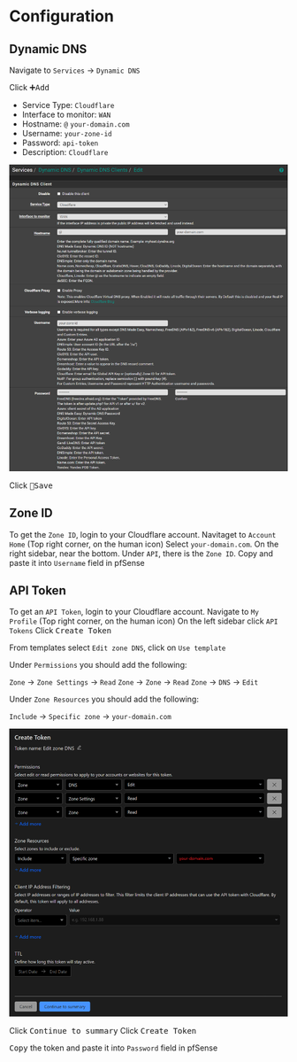 

# Configuration

## Dynamic DNS
Navigate to `Services` -> `Dynamic DNS`

Click <kbd>➕Add</kbd>

- Service Type: `Cloudflare`
- Interface to monitor: `WAN`
- Hostname: `@` `your-domain.com`
- Username: `your-zone-id`
- Password: `api-token`
- Description: `Cloudflare`

![dyndns-setup](img/dyndns-setup.png)

Click <kbd>💾Save</kbd>

## Zone ID

To get the `Zone ID`, login to your Cloudflare account.
Navitaget to `Account Home` (Top right corner, on the human icon)
Select `your-domain.com`.
On the right sidebar, near the bottom. Under `API`, there is the `Zone ID`.
Copy and paste it into `Username` field in pfSense

## API Token

To get an `API Token`, login to your Cloudflare account.
Navigate to `My Profile` (Top right corner, on the human icon)
On the left sidebar click `API Tokens`
Click <kbd>Create Token</kbd>

From templates select `Edit zone DNS`, click on `Use template`

Under `Permissions` you should add the following:

`Zone` -> `Zone Settings` -> `Read`
`Zone` -> `Zone` -> `Read`
`Zone` -> `DNS` -> `Edit`

Under `Zone Resources` you should add the following:

`Include` -> `Specific zone` -> `your-domain.com`

![cloudflare-api-token](img/cloudflare-api-token.png)

Click <kbd>Continue to summary</kbd>
Click <kbd>Create Token</kbd>

<kbd>Copy</kbd> the token and paste it into `Password` field in pfSense
